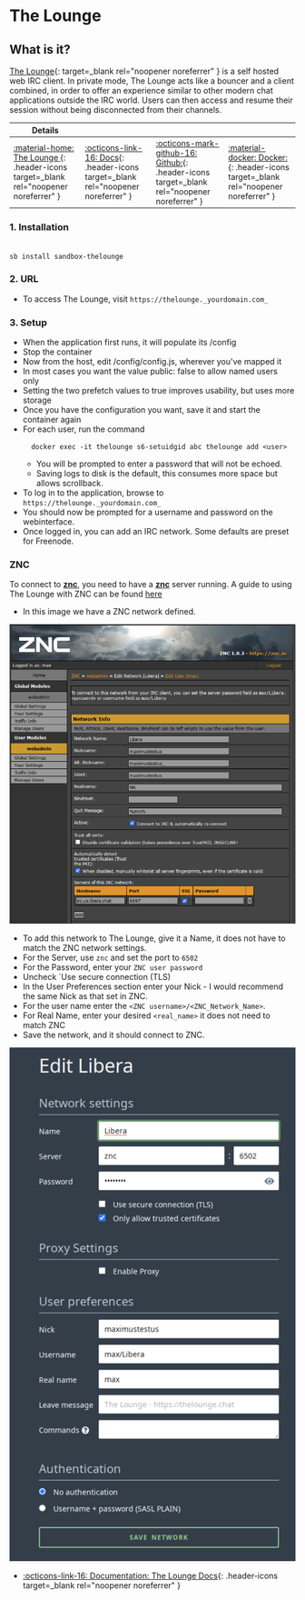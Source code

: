 # The Lounge

## What is it?

[The Lounge](https://thelounge.chat/){: target=_blank rel="noopener noreferrer" } is a self hosted web IRC client. In private mode, The Lounge acts like a bouncer and a client combined, in order to offer an experience similar to other modern chat applications outside the IRC world. Users can then access and resume their session without being disconnected from their channels.

| Details     |             |             |             |
|-------------|-------------|-------------|-------------|
| [:material-home: The Lounge ](https://thelounge.chat/){: .header-icons target=_blank rel="noopener noreferrer" } | [:octicons-link-16: Docs](https://thelounge.chat/docs){: .header-icons target=_blank rel="noopener noreferrer" } | [:octicons-mark-github-16: Github:](https://github.com/thelounge/thelounge ){: .header-icons target=_blank rel="noopener noreferrer" } | [:material-docker: Docker: ](https://docs.linuxserver.io/images/docker-thelounge){: .header-icons target=_blank rel="noopener noreferrer" } |

### 1. Installation

``` shell

sb install sandbox-thelounge

```

### 2. URL

- To access The Lounge, visit `https://thelounge._yourdomain.com_`

### 3. Setup

  - When the application first runs, it will populate its /config
  - Stop the container
  - Now from the host, edit /config/config.js, wherever you've mapped it
  - In most cases you want the value public: false to allow named users only
  - Setting the two prefetch values to true improves usability, but uses more storage
  - Once you have the configuration you want, save it and start the container again
  - For each user, run the command
      ``` shell
        docker exec -it thelounge s6-setuidgid abc thelounge add <user>
      ```
      - You will be prompted to enter a password that will not be echoed.
      - Saving logs to disk is the default, this consumes more space but allows scrollback.
  - To log in to the application, browse to `https://thelounge._yourdomain.com_`
  - You should now be prompted for a username and password on the webinterface.
  - Once logged in, you can add an IRC network. Some defaults are preset for Freenode.

### ZNC
To connect to **[znc](../../sandbox/apps/znc.md)**, you need to have a **[znc](../../sandbox/apps/znc.md)** server running. A guide to using The Lounge with ZNC can be found [here](https://thelounge.chat/docs/guides/znc)

- In this image we have a ZNC network defined.

![ZNC network Screenshot](../../sandbox/images/znc_network.png)

- To add this network to The Lounge, give it a Name, it does not have to match the ZNC network settings.
- For the Server, use `znc` and set the port to `6502`
- For the Password, enter your `ZNC user password`
- Uncheck `Use secure connection (TLS)
- In the User Preferences section enter your Nick - I would recommend the same Nick as that set in ZNC.
- For the user name enter the `<ZNC username>/<ZNC_Network_Name>`.
- For Real Name, enter your desired `<real_name>` it does not need to match ZNC
- Save the network, and it should connect to ZNC.

![The Lounge network Screenshot](../../sandbox/images/lounge_network.png)

- [:octicons-link-16: Documentation: The Lounge Docs](https://thelounge.chat/docs){: .header-icons target=_blank rel="noopener noreferrer" }
